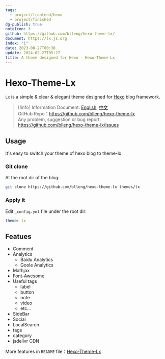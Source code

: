 ```yaml
---
tags:
  - project/frontend/hexo
  - project/finished
dg-publish: true
noteIcon: 3
github: https://github.com/blleng/hexo-theme-lx/
document: https://lx.js.org
index: "1"
date: 2023-08-27T00:38
update: 2024-02-27T05:27
title: A theme designed for Hexo - Hexo-Theme-Lx
---
```


# Hexo-Theme-Lx
`Lx` is a simple & clear & elegant theme designed for [Hexo](https://hexo.io/) blog framework.

>[!info] Information
>Document: [English](https://lx.js.org/200318/), [中文](https://lx.js.org/190607/)  
>GitHub Repo：https://github.com/blleng/hexo-theme-lx  
>Any problem, suggestion or bug report:  https://github.com/blleng/hexo-theme-lx/issues

## Usage
It's easy to switch your theme of hexo blog to theme-lx
### Git clone
At the root dir of the blog:

```bash
git clone https://github.com/blleng/hexo-theme-lx themes/lx
```

### Apply it
Edit `_config.yml` file under the root dir:

```yaml
theme: lx
```

## Featues
- Comment
- Analytics
    - Baidu Analytics
    - Goole Analytics
- Mathjax
- Font-Awesome
- Useful tags
    - label
    - button
    - note
    - video
    - etc…
- SideBar
- Social
- LocalSearch
- tags
- category
- jsdelivr CDN

More features in `README` file：[Hexo-Theme-Lx](https://github.com/blleng/hexo-theme-lx "README")